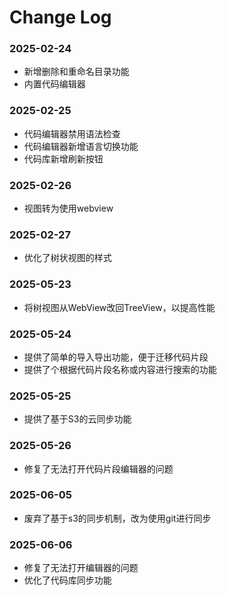 # Change Log

### 2025-02-24

* 新增删除和重命名目录功能
* 内置代码编辑器

### 2025-02-25

* 代码编辑器禁用语法检查
* 代码编辑器新增语言切换功能
* 代码库新增刷新按钮

### 2025-02-26

* 视图转为使用webview

### 2025-02-27

* 优化了树状视图的样式

### 2025-05-23

* 将树视图从WebView改回TreeView，以提高性能

### 2025-05-24

* 提供了简单的导入导出功能，便于迁移代码片段
* 提供了个根据代码片段名称或内容进行搜索的功能

### 2025-05-25

* 提供了基于S3的云同步功能

### 2025-05-26

* 修复了无法打开代码片段编辑器的问题

### 2025-06-05

* 废弃了基于s3的同步机制，改为使用git进行同步

### 2025-06-06

* 修复了无法打开编辑器的问题
* 优化了代码库同步功能
